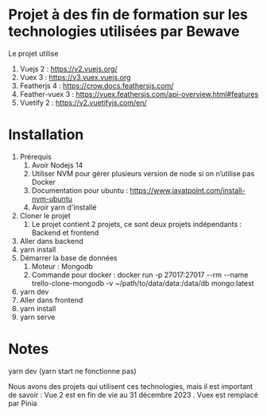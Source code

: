 # Projet à des fin de formation sur les technologies utilisées par Bewave

Le projet utilise

1. Vuejs 2 : https://v2.vuejs.org/
2. Vuex 3 : https://v3.vuex.vuejs.org
3. Featherjs 4 : https://crow.docs.feathersjs.com/
4. Feather-vuex 3 : https://vuex.feathersjs.com/api-overview.html#features
5. Vuetify 2 : https://v2.vuetifyjs.com/en/

# Installation

1. Prérequis
   1. Avoir Nodejs 14
   2. Utiliser NVM pour gérer plusieurs version de node si on n’utilise pas Docker
   3. Documentation pour ubuntu : https://www.javatpoint.com/install-nvm-ubuntu
   4. Avoir yarn d'installé
2. Cloner le projet
   1. Le projet contient 2 projets, ce sont deux projets indépendants : Backend et frontend
3. Aller dans backend
4. yarn install
5. Démarrer la base de données
   1. Moteur : Mongodb
   2. Commande pour docker : docker run -p 27017:27017 --rm --name trello-clone-mongodb -v ~/path/to/data/data:/data/db mongo:latest
6. yarn dev
7. Aller dans frontend
8. yarn install
9. yarn serve

# Notes
yarn dev (yarn start ne fonctionne pas)

Nous avons des projets qui utilisent ces technologies, mais il est important de savoir  :
Vue 2 est en fin de vie au 31 décembre 2023 .
Vuex est remplacé par Pinia

